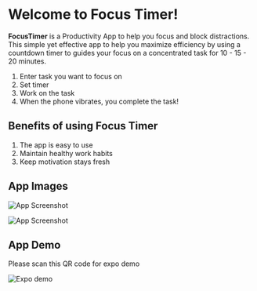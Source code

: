# Welcome to Focus Timer!

**FocusTimer** is a Productivity App to help you focus and block distractions. This simple yet effective app to help you maximize efficiency by using a countdown timer to guides your focus on a concentrated task for 10 - 15 - 20 minutes.

 1. Enter task you want to focus on
 2. Set timer
 3. Work on the task
 4. When the phone vibrates, you complete the task!

## Benefits of using Focus Timer
1. The app is easy to use
2. Maintain healthy work habits
3. Keep motivation stays fresh

## App Images
![App Screenshot](https://i.imgur.com/Y3P8YXR.png)

![App Screenshot](https://i.imgur.com/J4FrgDH.png)

## App Demo
Please scan this QR code for expo demo

![Expo demo](https://i.imgur.com/Rro4EDN.png)
